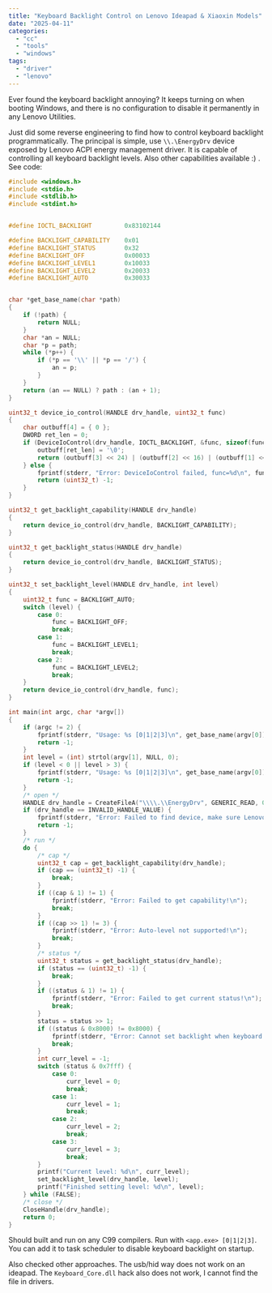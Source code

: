 ```yaml
---
title: "Keyboard Backlight Control on Lenovo Ideapad & Xiaoxin Models"
date: "2025-04-11"
categories: 
  - "cc"
  - "tools"
  - "windows"
tags: 
  - "driver"
  - "lenovo"
---
```


Ever found the keyboard backlight annoying? It keeps turning on when booting Windows, and there is no configuration to disable it permanently in any Lenovo Utilities.

Just did some reverse engineering to find how to control keyboard backlight programmatically. The principal is simple, use `\\.\EnergyDrv` device exposed by Lenovo ACPI energy management driver. It is capable of controlling all keyboard backlight levels. Also other capabilities available :) . See code:

```c
#include <windows.h>
#include <stdio.h>
#include <stdlib.h>
#include <stdint.h>


#define IOCTL_BACKLIGHT         0x83102144

#define BACKLIGHT_CAPABILITY    0x01
#define BACKLIGHT_STATUS        0x32
#define BACKLIGHT_OFF           0x00033
#define BACKLIGHT_LEVEL1        0x10033
#define BACKLIGHT_LEVEL2        0x20033
#define BACKLIGHT_AUTO          0x30033


char *get_base_name(char *path)
{
    if (!path) {
        return NULL;
    }
    char *an = NULL;
    char *p = path;
    while (*p++) {
        if (*p == '\\' || *p == '/') {
            an = p;
        }
    }
    return (an == NULL) ? path : (an + 1);
}

uint32_t device_io_control(HANDLE drv_handle, uint32_t func)
{
    char outbuff[4] = { 0 };
    DWORD ret_len = 0;
    if (DeviceIoControl(drv_handle, IOCTL_BACKLIGHT, &func, sizeof(func), outbuff, sizeof(outbuff), &ret_len, NULL)) {
        outbuff[ret_len] = '\0';
        return (outbuff[3] << 24) | (outbuff[2] << 16) | (outbuff[1] << 8) | outbuff[0];
    } else {
        fprintf(stderr, "Error: DeviceIoControl failed, func=%d\n", func);
        return (uint32_t) -1;
    }
}

uint32_t get_backlight_capability(HANDLE drv_handle)
{
    return device_io_control(drv_handle, BACKLIGHT_CAPABILITY);
}

uint32_t get_backlight_status(HANDLE drv_handle)
{
    return device_io_control(drv_handle, BACKLIGHT_STATUS);
}

uint32_t set_backlight_level(HANDLE drv_handle, int level)
{
    uint32_t func = BACKLIGHT_AUTO;
    switch (level) {
        case 0:
            func = BACKLIGHT_OFF;
            break;
        case 1:
            func = BACKLIGHT_LEVEL1;
            break;
        case 2:
            func = BACKLIGHT_LEVEL2;
            break;
    }
    return device_io_control(drv_handle, func);
}

int main(int argc, char *argv[])
{
    if (argc != 2) {
        fprintf(stderr, "Usage: %s [0|1|2|3]\n", get_base_name(argv[0]));
        return -1;
    }
    int level = (int) strtol(argv[1], NULL, 0);
    if (level < 0 || level > 3) {
        fprintf(stderr, "Usage: %s [0|1|2|3]\n", get_base_name(argv[0]));
        return -1;
    }
    /* open */
    HANDLE drv_handle = CreateFileA("\\\\.\\EnergyDrv", GENERIC_READ, 0, NULL, OPEN_EXISTING, FILE_ATTRIBUTE_NORMAL, NULL);
    if (drv_handle == INVALID_HANDLE_VALUE) {
        fprintf(stderr, "Error: Failed to find device, make sure Lenovo energy management driver is installed!\n");
        return -1;
    }
    /* run */
    do {
        /* cap */
        uint32_t cap = get_backlight_capability(drv_handle);
        if (cap == (uint32_t) -1) {
            break;
        }
        if ((cap & 1) != 1) {
            fprintf(stderr, "Error: Failed to get capability!\n");
            break;
        }
        if ((cap >> 1) != 3) {
            fprintf(stderr, "Error: Auto-level not supported!\n");
            break;
        }
        /* status */
        uint32_t status = get_backlight_status(drv_handle);
        if (status == (uint32_t) -1) {
            break;
        }
        if ((status & 1) != 1) {
            fprintf(stderr, "Error: Failed to get current status!\n");
            break;
        }
        status = status >> 1;
        if ((status & 0x8000) != 0x8000) {
            fprintf(stderr, "Error: Cannot set backlight when keyboard is disabled!\n");
            break;
        }
        int curr_level = -1;
        switch (status & 0x7fff) {
            case 0:
                curr_level = 0;
                break;
            case 1:
                curr_level = 1;
                break;
            case 2:
                curr_level = 2;
                break;
            case 3:
                curr_level = 3;
                break;
        }
        printf("Current level: %d\n", curr_level);
        set_backlight_level(drv_handle, level);
        printf("Finished setting level: %d\n", level);
    } while (FALSE);
    /* close */
    CloseHandle(drv_handle);
    return 0;
}
```

Should built and run on any C99 compilers. Run with `<app.exe> [0|1|2|3]`. You can add it to task scheduler to disable keyboard backlight on startup.

Also checked other approaches. The usb/hid way does not work on an ideapad. The `Keyboard_Core.dll` hack also does not work, I cannot find the file in drivers.
